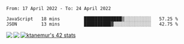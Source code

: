 <!--START_SECTION:waka-->

```text
From: 17 April 2022 - To: 24 April 2022

JavaScript   18 mins         ██████████████▒░░░░░░░░░░   57.25 %
JSON         13 mins         ██████████▓░░░░░░░░░░░░░░   42.75 %
```

<!--END_SECTION:waka-->
<a href="https://github.com/anuraghazra/github-readme-stats">
  <img align="left" src="https://github-readme-stats.vercel.app/api?username=Tanesan&count_private=true&show_icons=true" />
<img align="left" src="https://github-readme-stats.vercel.app/api/top-langs/?username=Tanesan" />
</a>

[![ktanemur's 42 stats](https://badge42.vercel.app/api/v2/cl1wslf6s002109l771rng2w8/stats?cursusId=21&coalitionId=62)](https://github.com/JaeSeoKim/badge42)
